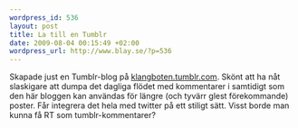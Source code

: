 ```yaml
--- 
wordpress_id: 536 
layout: post
title: La till en Tumblr 
date: 2009-08-04 00:15:49 +02:00 
wordpress_url: http://www.blay.se/?p=536 
---
```


Skapade just en Tumblr-blog på [klangboten.tumblr.com](http://klangboten.tumblr.com/). Skönt att ha nåt slaskigare att dumpa det dagliga flödet med kommentarer i samtidigt som den här bloggen kan användas för längre (och tyvärr glest förekommande) poster. Får integrera det hela med twitter på ett stiligt sätt. Visst borde man kunna få RT som tumblr-kommentarer? 